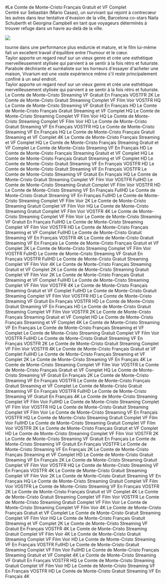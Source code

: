 #Le Comte de Monte-Cristo Français Gratuit et VF Complet  
Centré sur Sebastián (Mario Casas), un survivant qui rejoint à contrecœur les autres dans leur tentative d'évasion de la ville,  Barcelona co-stars Naila Schuberth et Georgina Campbell en tant que voyageurs déterminés à trouver refuge dans un havre au-delà de la ville.  
  
[![](https://i.imgur.com/qSNzIqt.png)](https://movie.rssnews.media/MogurOc.php)  
  
 tourne dans une performance plus endurcie et mature, et le film lui-même fait un excellent travail d'équilibre entre l'humour et le cœur.  
Taylor apporte un regard neuf sur un vieux genre et crée une esthétique merveilleusement stylisée qui parvient à se sentir à la fois rétro et futuriste.  
Parabole déchirante et surréaliste sur les horreurs d'essayer d'acheter une maison, Vivarium est une vaste expérience même s'il reste principalement confiné à un seul endroit.  
Taylor apporte un regard neuf sur un vieux genre et crée une esthétique merveilleusement stylisée qui parvient à se sentir à la fois rétro et futuriste.  
Le Comte de Monte-Cristo Streaming VF Gratuit En Français VOSTFR 2K
Le Comte de Monte-Cristo Gratuit Streaming Complet VF Film Voir VOSTFR HQ
Le Comte de Monte-Cristo Streaming VF Gratuit En Français HD
Le Comte de Monte-Cristo Français Gratuit Streaming et VF Complet HQ
Le Comte de Monte-Cristo Streaming Complet VF Film Voir HQ
Le Comte de Monte-Cristo Streaming Complet VF Film Voir HD
Le Comte de Monte-Cristo Gratuit Streaming VF En Français VOSTFR HQ
Le Comte de Monte-Cristo Streaming VF En Français HQ
Le Comte de Monte-Cristo Français Gratuit Streaming et VF Complet 4K
Le Comte de Monte-Cristo Français Streaming et VF Complet HQ
Le Comte de Monte-Cristo Français Streaming Gratuit et VF Complet
Le Comte de Monte-Cristo Streaming VF En Français HD
Le Comte de Monte-Cristo Français Streaming Gratuit et VF Complet HQ
Le Comte de Monte-Cristo Français Gratuit Streaming et VF Complet HD
Le Comte de Monte-Cristo Gratuit Streaming VF En Français VOSTFR HD
Le Comte de Monte-Cristo Gratuit Streaming VF En Français VOSTFR
Le Comte de Monte-Cristo Streaming VF Gratuit En Français HQ
Le Comte de Monte-Cristo Gratuit Streaming Complet VF Film Voir VOSTFR FullHD
Le Comte de Monte-Cristo Streaming Gratuit Complet VF Film Voir VOSTFR HD
Le Comte de Monte-Cristo Streaming VF En Français FullHD
Le Comte de Monte-Cristo Gratuit Streaming VF En Français FullHD
Le Comte de Monte-Cristo Streaming Complet VF Film Voir 2K
Le Comte de Monte-Cristo Streaming Gratuit Complet VF Film Voir HQ
Le Comte de Monte-Cristo Streaming Gratuit Complet VF Film Voir VOSTFR 4K
Le Comte de Monte-Cristo Streaming Complet VF Film Voir
Le Comte de Monte-Cristo Streaming VF Gratuit En Français FullHD
Le Comte de Monte-Cristo Streaming Complet VF Film Voir VOSTFR HD
Le Comte de Monte-Cristo Français Streaming et VF Complet FullHD
Le Comte de Monte-Cristo Gratuit Streaming VF En Français VOSTFR 4K
Le Comte de Monte-Cristo Gratuit Streaming VF En Français
Le Comte de Monte-Cristo Français Gratuit et VF Complet 2K
Le Comte de Monte-Cristo Streaming Complet VF Film Voir VOSTFR FullHD
Le Comte de Monte-Cristo Streaming VF Gratuit En Français VOSTFR FullHD
Le Comte de Monte-Cristo Gratuit Streaming Complet VF Film Voir 4K
Le Comte de Monte-Cristo Français Streaming Gratuit et VF Complet 2K
Le Comte de Monte-Cristo Streaming Gratuit Complet VF Film Voir 2K
Le Comte de Monte-Cristo Français Gratuit Streaming et VF Complet FullHD
Le Comte de Monte-Cristo Streaming Complet VF Film Voir VOSTFR 4K
Le Comte de Monte-Cristo Français Streaming Gratuit et VF Complet FullHD
Le Comte de Monte-Cristo Gratuit Streaming Complet VF Film Voir VOSTFR HD
Le Comte de Monte-Cristo Streaming VF Gratuit En Français VOSTFR HD
Le Comte de Monte-Cristo Gratuit Streaming VF En Français HD
Le Comte de Monte-Cristo Gratuit Streaming Complet VF Film Voir VOSTFR 2K
Le Comte de Monte-Cristo Français Streaming Gratuit et VF Complet HD
Le Comte de Monte-Cristo Français Streaming et VF Complet 4K
Le Comte de Monte-Cristo Streaming VF En Français
Le Comte de Monte-Cristo Français Streaming et VF Complet
Le Comte de Monte-Cristo Streaming Gratuit Complet VF Film Voir VOSTFR FullHD
Le Comte de Monte-Cristo Gratuit Streaming VF En Français VOSTFR 2K
Le Comte de Monte-Cristo Gratuit Streaming Complet VF Film Voir VOSTFR 4K
Le Comte de Monte-Cristo Français Gratuit et VF Complet FullHD
Le Comte de Monte-Cristo Français Streaming et VF Complet 2K
Le Comte de Monte-Cristo Streaming VF En Français 4K
Le Comte de Monte-Cristo Streaming Complet VF Film Voir VOSTFR
Le Comte de Monte-Cristo Français Gratuit et VF Complet HQ
Le Comte de Monte-Cristo Streaming VF Gratuit En Français 2K
Le Comte de Monte-Cristo Streaming VF En Français VOSTFR
Le Comte de Monte-Cristo Français Gratuit Streaming et VF Complet
Le Comte de Monte-Cristo Gratuit Streaming VF En Français VOSTFR FullHD
Le Comte de Monte-Cristo Streaming VF Gratuit En Français 4K
Le Comte de Monte-Cristo Streaming Complet VF Film Voir FullHD
Le Comte de Monte-Cristo Streaming Complet VF Film Voir VOSTFR HQ
Le Comte de Monte-Cristo Gratuit Streaming Complet VF Film Voir
Le Comte de Monte-Cristo Streaming VF En Français VOSTFR HQ
Le Comte de Monte-Cristo Streaming Gratuit Complet VF Film Voir FullHD
Le Comte de Monte-Cristo Streaming Gratuit Complet VF Film Voir VOSTFR 2K
Le Comte de Monte-Cristo Français Gratuit et VF Complet HD
Le Comte de Monte-Cristo Streaming Complet VF Film Voir VOSTFR 2K
Le Comte de Monte-Cristo Streaming VF Gratuit En Français
Le Comte de Monte-Cristo Streaming VF Gratuit En Français VOSTFR
Le Comte de Monte-Cristo Streaming VF En Français 2K
Le Comte de Monte-Cristo Français Streaming et VF Complet HD
Le Comte de Monte-Cristo Gratuit Streaming VF En Français 2K
Le Comte de Monte-Cristo Streaming Gratuit Complet VF Film Voir VOSTFR HQ
Le Comte de Monte-Cristo Streaming VF En Français VOSTFR 4K
Le Comte de Monte-Cristo Gratuit Streaming Complet VF Film Voir 2K
Le Comte de Monte-Cristo Gratuit Streaming VF En Français HQ
Le Comte de Monte-Cristo Streaming Gratuit Complet VF Film Voir VOSTFR
Le Comte de Monte-Cristo Streaming VF En Français VOSTFR 2K
Le Comte de Monte-Cristo Français Gratuit et VF Complet 4K
Le Comte de Monte-Cristo Gratuit Streaming Complet VF Film Voir VOSTFR
Le Comte de Monte-Cristo Streaming Gratuit Complet VF Film Voir
Le Comte de Monte-Cristo Streaming Complet VF Film Voir 4K
Le Comte de Monte-Cristo Français Gratuit et VF Complet
Le Comte de Monte-Cristo Gratuit Streaming Complet VF Film Voir HQ
Le Comte de Monte-Cristo Français Gratuit Streaming et VF Complet 2K
Le Comte de Monte-Cristo Streaming VF Gratuit En Français VOSTFR 4K
Le Comte de Monte-Cristo Streaming Gratuit Complet VF Film Voir 4K
Le Comte de Monte-Cristo Gratuit Streaming Complet VF Film Voir HD
Le Comte de Monte-Cristo Streaming VF En Français VOSTFR FullHD
Le Comte de Monte-Cristo Gratuit Streaming Complet VF Film Voir FullHD
Le Comte de Monte-Cristo Français Streaming Gratuit et VF Complet 4K
Le Comte de Monte-Cristo Streaming VF Gratuit En Français VOSTFR HQ
Le Comte de Monte-Cristo Streaming Gratuit Complet VF Film Voir HD
Le Comte de Monte-Cristo Streaming VF En Français VOSTFR HD
Le Comte de Monte-Cristo Gratuit Streaming VF En Français 4K